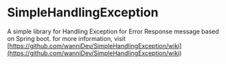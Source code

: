 # SimpleHandlingException
A simple library for Handling Exception for Error Response message based on Spring boot.
for more information, visit [https://github.com/wanniDev/SimpleHandlingException/wiki](https://github.com/wanniDev/SimpleHandlingException/wiki)
